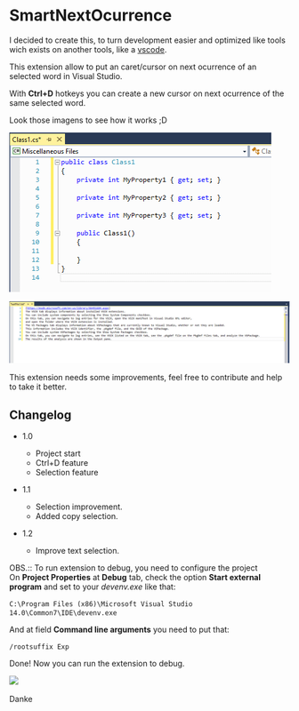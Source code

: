 # SmartNextOcurrence

I decided to create this, to turn development easier and optimized like tools wich exists on another tools, like a [vscode](https://code.visualstudio.com/).

This extension allow to put an caret/cursor on next ocurrence of an selected word in Visual Studio.

With **Ctrl+D** hotkeys you can create a new cursor on next ocurrence of the same selected word.

Look those imagens to see how it works ;D  
  
![C#](./assets/csharp.gif)  
  
![Text](./assets/text.gif)  
  
This extension needs some improvements, feel free to contribute and help to take it better.  

## Changelog
- 1.0
    - Project start
    - Ctrl+D feature
    - Selection feature

- 1.1    
    - Selection improvement.
    - Added copy selection.
- 1.2
    - Improve text selection.
  
OBS.:: To run extension to debug, you need to configure the project  
On **Project Properties** at **Debug** tab, check the option **Start external program** and set to your *devenv.exe* like that:
```
C:\Program Files (x86)\Microsoft Visual Studio 14.0\Common7\IDE\devenv.exe
```  
And at field **Command line arguments** you need to put that:
```
/rootsuffix Exp
``` 
Done! Now you can run the extension to debug.  
  
  
[![](https://www.paypalobjects.com/en_US/i/btn/btn_donateCC_LG.gif)](https://www.paypal.com/cgi-bin/webscr?cmd=_donations&business=BRXEJLMRQHRAG&lc=US&item_name=Smart&item_number=SmartNextOcurrence&currency_code=USD&bn=PP%2dDonationsBF%3abtn_donateCC_LG%2egif%3aNonHosted)
    
Danke  
  